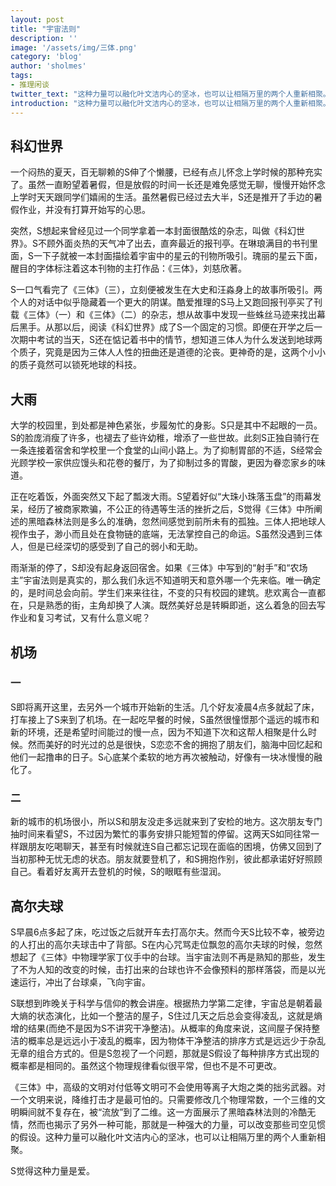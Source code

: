 ```yaml
---
layout: post
title: "宇宙法则"
description: ''
image: '/assets/img/三体.png'
category: 'blog'
author: 'sholmes'
tags:
- 推理闲谈
twitter_text: "这种力量可以融化叶文洁内心的坚冰，也可以让相隔万里的两个人重新相聚。S觉得这种力量是爱。"
introduction: "这种力量可以融化叶文洁内心的坚冰，也可以让相隔万里的两个人重新相聚。S觉得这种力量是爱。"
---
```


## 科幻世界

一个闷热的夏天，百无聊赖的S伸了个懒腰，已经有点儿怀念上学时候的那种充实了。虽然一直盼望着暑假，但是放假的时间一长还是难免感觉无聊，慢慢开始怀念上学时天天跟同学们嬉闹的生活。虽然暑假已经过去大半，S还是推开了手边的暑假作业，并没有打算开始写的心思。

突然，S想起来曾经见过一个同学拿着一本封面很酷炫的杂志，叫做《科幻世界》。S不顾外面炎热的天气冲了出去，直奔最近的报刊亭。在琳琅满目的书刊里面，S一下子就被一本封面描绘着宇宙中的星云的刊物所吸引。瑰丽的星云下面，醒目的字体标注着这本刊物的主打作品：《三体》，刘慈欣著。

S一口气看完了《三体》（三），立刻便被发生在大史和汪淼身上的故事所吸引。两个人的对话中似乎隐藏着一个更大的阴谋。酷爱推理的S马上又跑回报刊亭买了刊载《三体》（一）和《三体》（二）的杂志，想从故事中发现一些蛛丝马迹来找出幕后黑手。从那以后，阅读《科幻世界》成了S一个固定的习惯。即便在开学之后一次期中考试的当天，S还在惦记着书中的情节，想知道三体人为什么发送到地球两个质子，究竟是因为三体人人性的扭曲还是道德的沦丧。更神奇的是，这两个小小的质子竟然可以锁死地球的科技。

## 大雨

大学的校园里，到处都是神色紧张，步履匆忙的身影。S只是其中不起眼的一员。S的脸庞消瘦了许多，也褪去了些许幼稚，增添了一些世故。此刻S正独自骑行在一条连接着宿舍和学校里一个食堂的山间小路上。为了抑制胃部的不适，S经常会光顾学校一家供应馒头和花卷的餐厅，为了抑制过多的胃酸，更因为眷恋家乡的味道。

正在吃着饭，外面突然又下起了瓢泼大雨。S望着好似“大珠小珠落玉盘”的雨幕发呆，经历了被商家欺骗，不公正的待遇等生活的挫折之后，S觉得《三体》中所阐述的黑暗森林法则是多么的准确，忽然间感觉到前所未有的孤独。三体人把地球人视作虫子，渺小而且处在食物链的底端，无法掌控自己的命运。S虽然没遇到三体人，但是已经深切的感受到了自己的弱小和无助。

雨渐渐的停了，S却没有起身返回宿舍。如果《三体》中写到的“射手”和“农场主”宇宙法则是真实的，那么我们永远不知道明天和意外哪一个先来临。唯一确定的，是时间总会向前。学生们来来往往，不变的只有校园的建筑。悲欢离合一直都在，只是熟悉的街，主角却换了人演。既然美好总是转瞬即逝，这么着急的回去写作业和复习考试，又有什么意义呢？

## 机场

### 一

S即将离开这里，去另外一个城市开始新的生活。几个好友凌晨4点多就起了床，打车接上了S来到了机场。在一起吃早餐的时候，S虽然很憧憬那个遥远的城市和新的环境，还是希望时间能过的慢一点，因为不知道下次和这帮人相聚是什么时候。然而美好的时光过的总是很快，S恋恋不舍的拥抱了朋友们，脑海中回忆起和他们一起撸串的日子。S心底某个柔软的地方再次被触动，好像有一块冰慢慢的融化了。

### 二

新的城市的机场很小，所以S和朋友没走多远就来到了安检的地方。这次朋友专门抽时间来看望S，不过因为繁忙的事务安排只能短暂的停留。这两天S如同往常一样跟朋友吃喝聊天，甚至有时候就连S自己都忘记现在面临的困境，仿佛又回到了当初那种无忧无虑的状态。朋友就要登机了，和S拥抱作别，彼此都承诺好好照顾自己。看着好友离开去登机的时候，S的眼眶有些湿润。

## 高尔夫球

S早晨6点多起了床，吃过饭之后就开车去打高尔夫。然而今天S比较不幸，被旁边的人打出的高尔夫球击中了背部。S在内心咒骂走位飘忽的高尔夫球的时候，忽然想起了《三体》中物理学家丁仪手中的台球。当宇宙法则不再是熟知的那些，发生了不为人知的改变的时候，击打出来的台球也许不会像预料的那样落袋，而是以光速运行，冲出了台球桌，飞向宇宙。

S联想到昨晚关于科学与信仰的教会讲座。根据热力学第二定律，宇宙总是朝着最大熵的状态演化，比如一个整洁的屋子，S住过几天之后总会变得凌乱，这就是熵增的结果(而绝不是因为S不讲究干净整洁)。从概率的角度来说，这间屋子保持整洁的概率总是远远小于凌乱的概率，因为物体干净整洁的排序方式是远远少于杂乱无章的组合方式的。但是S忽视了一个问题，那就是S假设了每种排序方式出现的概率都是相同的。虽然这个物理规律看似很平常，但也不是不可更改。

《三体》中，高级的文明对付低等文明可不会使用等离子大炮之类的拙劣武器。对一个文明来说，降维打击才是最可怕的。只需要修改几个物理常数，一个三维的文明瞬间就不复存在，被“流放”到了二维。这一方面展示了黑暗森林法则的冷酷无情，然而也揭示了另外一种可能，那就是一种强大的力量，可以改变那些司空见惯的假设。这种力量可以融化叶文洁内心的坚冰，也可以让相隔万里的两个人重新相聚。

S觉得这种力量是爱。
